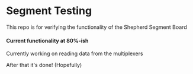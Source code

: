 # Segment Testing
This repo is for verifying the functionality of the Shepherd Segment Board

#### Current functionality at 80%-ish
Currently working on reading data from the multiplexers

After that it's done! (Hopefully)
